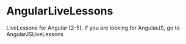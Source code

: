 # AngularLiveLessons
LiveLessons for Angular (2-5). If you are looking for AngularJS, go to AngularJSLiveLessons

